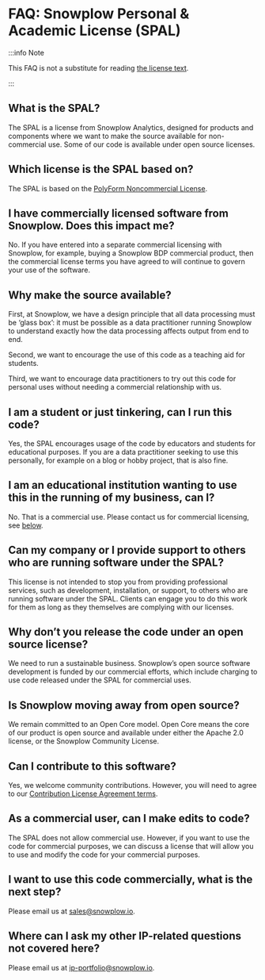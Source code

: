 # FAQ: Snowplow Personal & Academic License (SPAL)

:::info Note

This FAQ is not a substitute for reading [the license text](/personal-and-academic-license-1.0/).

:::

## What is the SPAL?

The SPAL is a license from Snowplow Analytics, designed for products and components where we want to make the source available for non-commercial use. Some of our code is available under open source licenses.

## Which license is the SPAL based on?

The SPAL is based on the [PolyForm Noncommercial License](https://polyformproject.org/licenses/noncommercial/1.0.0/).

## I have commercially licensed software from Snowplow. Does this impact me?

No. If you have entered into a separate commercial licensing with Snowplow, for example, buying a Snowplow BDP commercial product, then the commercial license terms you have agreed to will continue to govern your use of the software.

## Why make the source available?

First, at Snowplow, we have a design principle that all data processing must be ‘glass box’: it must be possible as a data practitioner running Snowplow to understand exactly how the data processing affects output from end to end.

Second, we want to encourage the use of this code as a teaching aid for students.

Third, we want to encourage data practitioners to try out this code for personal uses without needing a commercial relationship with us.

## I am a student or just tinkering, can I run this code?

Yes, the SPAL encourages usage of the code by educators and students for educational purposes. If you are a data practitioner seeking to use this personally, for example on a blog or hobby project, that is also fine.

## I am an educational institution wanting to use this in the running of my business, can I?

No. That is a commercial use. Please contact us for commercial licensing, see [below](#i-want-to-use-this-code-commercially-what-is-the-next-step).

## Can my company or I provide support to others who are running software under the SPAL?

This license is not intended to stop you from providing professional services, such as development, installation, or support, to others who are running software under the SPAL. Clients can engage you to do this work for them as long as they themselves are complying with our licenses.

## Why don’t you release the code under an open source license?

We need to run a sustainable business. Snowplow’s open source software development is funded by our commercial efforts, which include charging to use code released under the SPAL for commercial uses.

## Is Snowplow moving away from open source?

We remain committed to an Open Core model. Open Core means the core of our product is open source and available under either the Apache 2.0 license, or the Snowplow Community License.

## Can I contribute to this software?

Yes, we welcome community contributions. However, you will need to agree to our [Contribution License Agreement terms](/docs/contributing/contributor-license-agreement/index.md).

## As a commercial user, can I make edits to code?

The SPAL does not allow commercial use. However, if you want to use the code for commercial purposes, we can discuss a license that will allow you to use and modify the code for your commercial purposes.

## I want to use this code commercially, what is the next step?

Please email us at [sales@snowplow.io](mailto:sales@snowplow.io).

## Where can I ask my other IP-related questions not covered here?

Please email us at [ip-portfolio@snowplow.io](mailto:ip-portfolio@snowplow.io).
